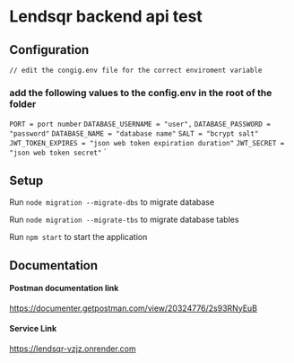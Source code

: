 # Lendsqr backend api test

## Configuration

`// edit the congig.env file for the correct enviroment variable `

### add the following values to the config.env in the root of the folder

`PORT = port number`
`DATABASE_USERNAME = "user",`
`DATABASE_PASSWORD = "password"`
`DATABASE_NAME = "database name"`
`SALT = "bcrypt salt"`
`JWT_TOKEN_EXPIRES = "json web token expiration duration"`
`JWT_SECRET = "json web token secret"`
`

## Setup

Run `node migration --migrate-dbs` to migrate database

Run `node migration --migrate-tbs` to migrate database tables

Run `npm start` to start the application

## Documentation

#### Postman documentation link

https://documenter.getpostman.com/view/20324776/2s93RNyEuB

#### Service Link

https://lendsqr-vzjz.onrender.com

